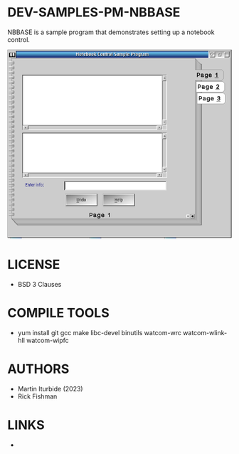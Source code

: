 DEV-SAMPLES-PM-NBBASE
=====================
NBBASE is a sample program that demonstrates setting up a notebook control.

![NBBASE ScreenShot](/wiki/NBBASE_001.png)

LICENSE
===============
* BSD 3 Clauses

COMPILE TOOLS
===============
* yum install git gcc make libc-devel binutils watcom-wrc watcom-wlink-hll watcom-wipfc
 
AUTHORS
===============
* Martin Iturbide (2023)
* Rick Fishman

LINKS
===============
* 
